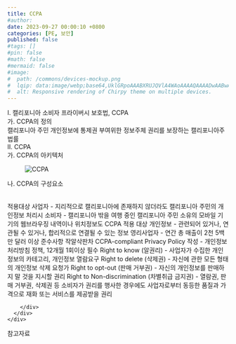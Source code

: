 ```yaml
---
title: CCPA
#author: 
date: 2023-09-27 00:00:10 +0800
categories: [PE, 보안]
published: false
#tags: []
#pin: false
#math: false
#mermaid: false
#image:
#  path: /commons/devices-mockup.png
#  lqip: data:image/webp;base64,UklGRpoAAABXRUJQVlA4WAoAAAAQAAAADwAABwAAQUxQSDIAAAARL0AmbZurmr57yyIiqE8oiG0bejIYEQTgqiDA9vqnsUSI6H+oAERp2HZ65qP/VIAWAFZQOCBCAAAA8AEAnQEqEAAIAAVAfCWkAALp8sF8rgRgAP7o9FDvMCkMde9PK7euH5M1m6VWoDXf2FkP3BqV0ZYbO6NA/VFIAAAA
#  alt: Responsive rendering of Chirpy theme on multiple devices.
---
```


<div class="post-wrap">
  <div class="para">
    <div class="para-title">
      I. 캘리포니아 소비자 프라이버시 보호법, CCPA
    </div>
    <div class="para-cntnt">
      <div class="para">
        <div class="para-title">
          가. CCPA의 정의
        </div>
        <div class="para-cntnt">
            캘리포니아 주민 개인정보에 통제권 부여위한 정보주체 권리를 보장하는 캘리포니아주 법률
        </div>
      </div>
    </div>
  </div>
  
  <div class="para">
    <div class="para-title">
      II. CCPA
    </div>
    <div class="para-cntnt">
      <div class="para">
        <div class="para-title">
          가. CCPA의 아키텍처
        </div>
        <div class="para-cntnt">
          <figure class="post-figure">
            <img src="/assets/img/posts/CCPA.png" alt="CCPA">
<!--            <figcaption>Source: Unveiling the Metaverse: Exploring Emerging Trends, Multifaceted Perspectives, and Future Challenges</figcaption>-->
          </figure>
        </div>
      </div>
      <div class="para">
        <div class="para-title">
          나. CCPA의 구성요소
        </div>
        <div class="para-cntnt">
          <table class="post-table">
          </table>
          적용대상
  사업자 - 지리적으로 캘리포니아에 존재하지 않더라도 캘리포니아 주민의 개인정보 처리시
  소비자 - 캘리포니아 밖을 여행 중인 캘리포니아 주민 소유의 모바일 기기의 웹브라우징 내역이나 위치정보도 CCPA 적용 대상
  개인정보 - 관련되어 있거나, 연관될 수 있거나, 합리적으로 연결될 수 있는 정보
  영리사업자 - 연간 총 매출이 2천 5백만 달러 이상
준수사항 작알삭판차
  CCPA-compliant Privacy Policy 작성 - 개인정보처리방침 정책, 12개월 1회이상 필수
  Right to know (알권리) - 사업자가 수집한 개인정보의 카테고리, 개인정보 열람요구
  Right to delete (삭제권) - 자신에 관한 모든 형태의 개인정보 삭제 요청가
  Right to opt-out (판매 거부권) - 자신의 개인정보를 판매하지 말 것을 지시할 권리
  Right to Non-discrimination (차별취급 금지권) - 열람권, 판매 거부권, 삭제권 등 소비자가 권리를 행사한 경우에도 사업자로부터 동등한 품질과 가격으로 재화 또는 서비스를 제공받을 권리

        </div>
      </div>
    </div>
  </div>

  <div class="refr-wrap">
    <div class="refr-title">
        참고자료
    </div>
    <ol class="refr-list">
    <!--    <li>(나현식, 최대선) <a target="_blank" href="https://scienceon.kisti.re.kr/commons/util/originalView.do?cn=JAKO202225948430499&oCn=JAKO202225948430499&dbt=JAKO&journal=NJOU00291864">메타버스 보안 위협 요소 및 대응 방안 검토</a></li>-->
    <!--    <li>(M. Uddin, S. Manickam, H. Ullah, M. Obaidat and A. Dandoush) <a target="_blank" href="https://ieeexplore.ieee.org/abstract/document/10138386">Unveiling the Metaverse: Exploring Emerging Trends, Multifaceted Perspectives, and Future Challenges</a></li>-->
    </ol>
  </div>
</div>
